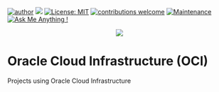 [![author](https://img.shields.io/badge/author-GlaucioDrumond-red.svg)](https://www.linkedin.com/in/glaucio-drumond-1734a018b/) 
[![](https://img.shields.io/badge/python-3.7+-blue.svg)](https://www.python.org/downloads/release/python-365/) 
[![License: MIT](https://img.shields.io/badge/License-MIT-yellow.svg)](https://opensource.org/licenses/MIT) 
[![contributions welcome](https://img.shields.io/badge/contributions-welcome-brightgreen.svg?style=flat)](https://github.com/glauciodrumomnd/)
[![Maintenance](https://img.shields.io/badge/Maintained%3F-yes-green.svg)](https://GitHub.com/Naereen/StrapDown.js/graphs/commit-activity)
[![Ask Me Anything !](https://img.shields.io/badge/Ask%20me-anything-1abc9c.svg)](https://GitHub.com/Naereen/ama)
<p align="center">
  <img src="banner_Glaucio.png" >
</p>

# Oracle Cloud Infrastructure (OCI)
Projects using Oracle Cloud Infrastructure
